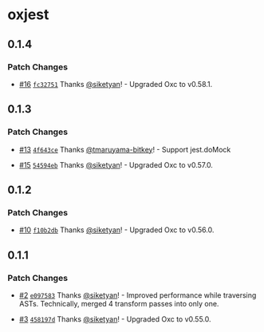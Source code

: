 # oxjest

## 0.1.4

### Patch Changes

- [#16](https://github.com/bitkey-oss/oxjest/pull/16) [`fc32751`](https://github.com/bitkey-oss/oxjest/commit/fc32751cbb82dd4222397ecf281536cf328be037) Thanks [@siketyan](https://github.com/siketyan)! - Upgraded Oxc to v0.58.1.

## 0.1.3

### Patch Changes

- [#13](https://github.com/bitkey-oss/oxjest/pull/13) [`4f643ce`](https://github.com/bitkey-oss/oxjest/commit/4f643cea3dd99a02ee675ddf71dec4940530259c) Thanks [@tmaruyama-bitkey](https://github.com/tmaruyama-bitkey)! - Support jest.doMock

- [#15](https://github.com/bitkey-oss/oxjest/pull/15) [`54594eb`](https://github.com/bitkey-oss/oxjest/commit/54594ebe80e0be063db0997a8d1a5b3cec3435c6) Thanks [@siketyan](https://github.com/siketyan)! - Upgraded Oxc to v0.57.0.

## 0.1.2

### Patch Changes

- [#10](https://github.com/bitkey-oss/oxjest/pull/10) [`f10b2db`](https://github.com/bitkey-oss/oxjest/commit/f10b2dba21ae2c8073e7addf9651cb78a987621a) Thanks [@siketyan](https://github.com/siketyan)! - Upgraded Oxc to v0.56.0.

## 0.1.1

### Patch Changes

- [#2](https://github.com/bitkey-oss/oxjest/pull/2) [`e097583`](https://github.com/bitkey-oss/oxjest/commit/e09758333eddd5a05c3ae225910d0c644e785016) Thanks [@siketyan](https://github.com/siketyan)! - Improved performance while traversing ASTs. Technically, merged 4 transform passes into only one.

- [#3](https://github.com/bitkey-oss/oxjest/pull/3) [`458197d`](https://github.com/bitkey-oss/oxjest/commit/458197d07e17134e7df333f49a0588aea1e1f06b) Thanks [@siketyan](https://github.com/siketyan)! - Upgraded Oxc to v0.55.0.
